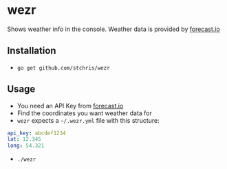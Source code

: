 # wezr
Shows weather info in the console. Weather data is provided by [forecast.io](https://forecast.io)

## Installation

* `go get github.com/stchris/wezr`


## Usage

* You need an API Key from [forecast.io](https://developer.forecast.io/)
* Find the coordinates you want weather data for
* `wezr` expects a `~/.wezr.yml` file with this structure:

```yaml
api_key: abcdef1234
lat: 12.345
long: 54.321
```
  
* `./wezr`

